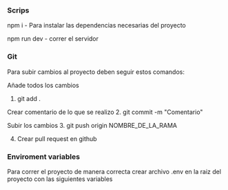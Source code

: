 ### Scrips

npm i - Para instalar las dependencias necesarias del proyecto

npm run dev - correr el servidor

### Git

Para subir cambios al proyecto deben seguir estos comandos:

Añade todos los cambios

1. git add .

Crear comentario de lo que se realizo 2. git commit -m "Comentario"

Subir los cambios 3. git push origin NOMBRE_DE_LA_RAMA

4. Crear pull request en github

### Enviroment variables

Para correr el proyecto de manera correcta crear archivo .env en la raiz del proyecto con las siguientes variables

